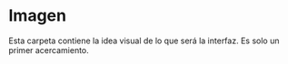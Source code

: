 # Imagen

Esta carpeta contiene la idea visual de lo que será la interfaz. Es solo 
un primer acercamiento.

